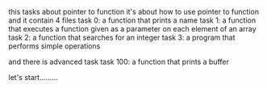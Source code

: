 this tasks about pointer to function
it's about how to use pointer to function
and it contain 4 files
task 0: a function that prints a name
task 1: a function that executes a function given as a parameter on each element of an array
task 2: a function that searches for an integer
task 3: a program that performs simple operations

and there is advanced task
task 100: a function that prints a buffer

let's start.........
